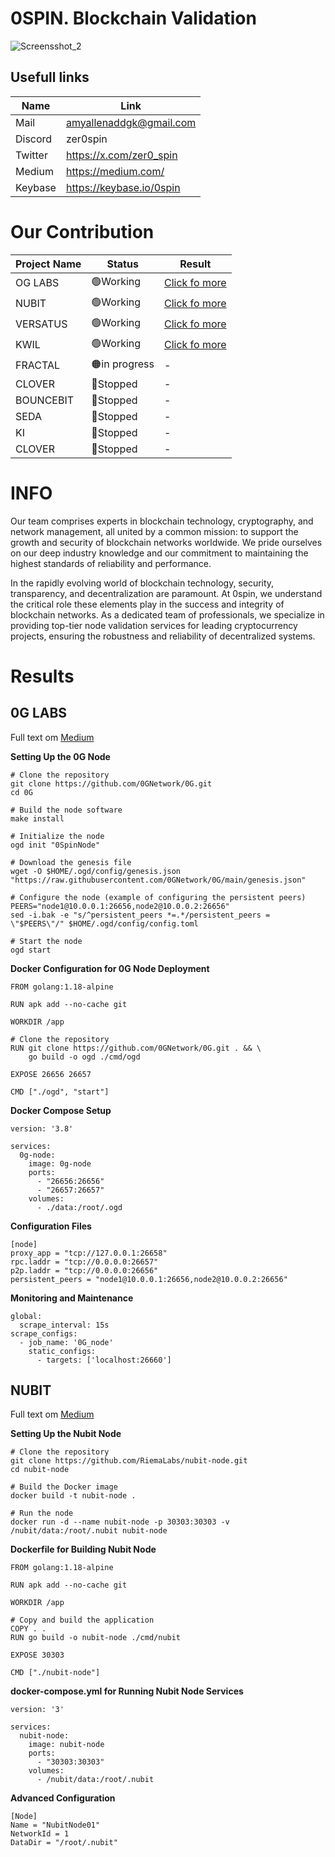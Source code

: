 # 0SPIN. Blockchain Validation
![Screensshot_2](https://github.com/0Spin-Nodes/.github/assets/175016332/d57fb740-9ce5-4255-9b8a-847259b0155a)

## Usefull links

| Name  | Link |
| ------------- | ------------- |
| Mail  | amyallenaddgk@gmail.com |
| Discord  | zer0spin |
| Twitter  | https://x.com/zer0_spin |
| Medium  | https://medium.com/ |
| Keybase  | https://keybase.io/0spin |

# Our Contribution

| Project Name  | Status | Result |
| ------------- | ------------- | ------------- |
| OG LABS  | 🟢Working  | [Click fo more](https://github.com/0Spin-Nodes#0g-labs) |
| NUBIT  | 🟢Working  | [Click fo more](https://github.com/0Spin-Nodes#nubit) |
| VERSATUS  | 🟢Working | [Click fo more](https://medium.com/@0spin/versatus-lasr-a-new-era-for-smart-contract-platforms-269b2ca984c7) |
| KWIL  | 🟢Working  | [Click fo more](https://github.com/0Spin-Nodes/kwil_node_guide/tree/main) |
| FRACTAL  | 🟠in progress  | - |
| CLOVER  | 🔴Stopped  | - |
| BOUNCEBIT  | 🔴Stopped  | - |
| SEDA | 🔴Stopped  | - |
| KI  | 🔴Stopped  | - |
| CLOVER  | 🔴Stopped  | - |

# INFO

Our team comprises experts in blockchain technology, cryptography, and network management, all united by a common mission: to support the growth and security of blockchain networks worldwide. We pride ourselves on our deep industry knowledge and our commitment to maintaining the highest standards of reliability and performance.

In the rapidly evolving world of blockchain technology, security, transparency, and decentralization are paramount. At 0spin, we understand the critical role these elements play in the success and integrity of blockchain networks. As a dedicated team of professionals, we specialize in providing top-tier node validation services for leading cryptocurrency projects, ensuring the robustness and reliability of decentralized systems.

# Results

## 0G LABS

Full text om [Medium](https://medium.com/@0spin/work-by-0spin-in-the-0g-project-870519af6e72)

**Setting Up the 0G Node**

```
# Clone the repository
git clone https://github.com/0GNetwork/0G.git
cd 0G

# Build the node software
make install

# Initialize the node
ogd init "0SpinNode"

# Download the genesis file
wget -O $HOME/.ogd/config/genesis.json "https://raw.githubusercontent.com/0GNetwork/0G/main/genesis.json"

# Configure the node (example of configuring the persistent peers)
PEERS="node1@10.0.0.1:26656,node2@10.0.0.2:26656"
sed -i.bak -e "s/^persistent_peers *=.*/persistent_peers = \"$PEERS\"/" $HOME/.ogd/config/config.toml

# Start the node
ogd start
```

**Docker Configuration for 0G Node Deployment**

```
FROM golang:1.18-alpine

RUN apk add --no-cache git

WORKDIR /app

# Clone the repository
RUN git clone https://github.com/0GNetwork/0G.git . && \
    go build -o ogd ./cmd/ogd

EXPOSE 26656 26657

CMD ["./ogd", "start"]
```

**Docker Compose Setup**

```
version: '3.8'

services:
  0g-node:
    image: 0g-node
    ports:
      - "26656:26656"
      - "26657:26657"
    volumes:
      - ./data:/root/.ogd
```

**Configuration Files**

```
[node]
proxy_app = "tcp://127.0.0.1:26658"
rpc.laddr = "tcp://0.0.0.0:26657"
p2p.laddr = "tcp://0.0.0.0:26656"
persistent_peers = "node1@10.0.0.1:26656,node2@10.0.0.2:26656"
```

**Monitoring and Maintenance**

```
global:
  scrape_interval: 15s
scrape_configs:
  - job_name: '0G_node'
    static_configs:
      - targets: ['localhost:26660']
```

## NUBIT

Full text om [Medium](https://medium.com/@0spin/work-by-0spin-in-the-nubit-project-b05fc782de9e)

**Setting Up the Nubit Node**

```
# Clone the repository
git clone https://github.com/RiemaLabs/nubit-node.git
cd nubit-node

# Build the Docker image
docker build -t nubit-node .

# Run the node
docker run -d --name nubit-node -p 30303:30303 -v /nubit/data:/root/.nubit nubit-node
```

**Dockerfile for Building Nubit Node**

```
FROM golang:1.18-alpine

RUN apk add --no-cache git

WORKDIR /app

# Copy and build the application
COPY . .
RUN go build -o nubit-node ./cmd/nubit

EXPOSE 30303

CMD ["./nubit-node"]
```

**docker-compose.yml for Running Nubit Node Services**

```
version: '3'

services:
  nubit-node:
    image: nubit-node
    ports:
      - "30303:30303"
    volumes:
      - /nubit/data:/root/.nubit
```

**Advanced Configuration**

```
[Node]
Name = "NubitNode01"
NetworkId = 1
DataDir = "/root/.nubit"
```
